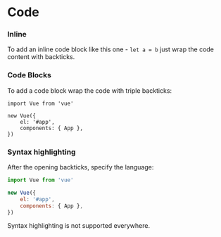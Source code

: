# Code

### Inline

To add an inline code block like this one - `let a = b`
just wrap the code content with backticks.


### Code Blocks

To add a code block wrap the code with triple backticks:

```
import Vue from 'vue'

new Vue({
	el: '#app',
	components: { App },
})
```

### Syntax highlighting

After the opening backticks, specify the language:

```js
import Vue from 'vue'

new Vue({
	el: '#app',
	components: { App },
})
```


Syntax highlighting is not supported everywhere.
